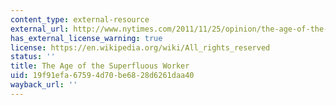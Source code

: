 ```yaml
---
content_type: external-resource
external_url: http://www.nytimes.com/2011/11/25/opinion/the-age-of-the-superfluous-worker.html
has_external_license_warning: true
license: https://en.wikipedia.org/wiki/All_rights_reserved
status: ''
title: The Age of the Superfluous Worker
uid: 19f91efa-6759-4d70-be68-28d6261daa40
wayback_url: ''
---
```

